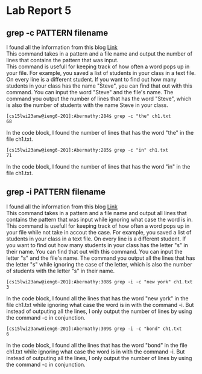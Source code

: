 # Lab Report 5
                 
## grep -c PATTERN filename                   
I found all the information from this blog [Link](https://www.geeksforgeeks.org/grep-command-in-unixlinux/)                   
This command takes in a pattern and a file name and output the number of lines that contains the pattern that was input.             
This command is usefull for keeping track of how often a word pops up in your file. For example, you saved a list of students in your class in a text file. On every line is a different student. If you want to find out how many students in your class has the name "Steve", you can find that out with this command. You can input the word "Steve" and the file's name. The command you output the number of lines that has the word "Steve", which is also the number of students with the name Steve in your class.                 
```
[cs15lwi23anw@ieng6-201]:Abernathy:284$ grep -c "the" ch1.txt 
68

```
In the code block, I found the number of lines that has the word "the" in the file ch1.txt.                 
```
[cs15lwi23anw@ieng6-201]:Abernathy:285$ grep -c "in" ch1.txt
71

```
In the code block, I found the number of lines that has the word "in" in the file ch1.txt. 

## grep -i PATTERN filename                   
I found all the information from this blog [Link](https://www.geeksforgeeks.org/grep-command-in-unixlinux/)                   
This command takes in a pattern and a file name and output all lines that contains the pattern that was input while ignoring what case the word is in.             
This command is usefull for keeping track of how often a word pops up in your file while not take in accout the case. For example, you saved a list of students in your class in a text file. On every line is a different student. If you want to find out how many students in your class has the letter "s" in their name. You can find that out with this command. You can input the letter "s" and the file's name. The command you output all the lines that has the letter "s" while ignoring the case of the letter, which is also the number of students with the letter "s" in their name.                 
```
[cs15lwi23anw@ieng6-201]:Abernathy:308$ grep -i -c "new york" ch1.txt
3

```
In the code block, I found all the lines that has the word "new york" in the file ch1.txt while ignoring what case the word is in with the command -i. But instead of outputing all the lines, I only output the number of lines by using the command -c in conjunction.                 
```
[cs15lwi23anw@ieng6-201]:Abernathy:309$ grep -i -c "bond" ch1.txt
6

```
In the code block, I found all the lines that has the word "bond" in the file ch1.txt while ignoring what case the word is in with the command -i. But instead of outputing all the lines, I only output the number of lines by using the command -c in conjunction. 
